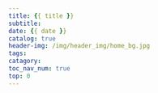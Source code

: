 ```yaml
---
title: {{ title }}
subtitle:
date: {{ date }}
catalog: true
header-img: /img/header_img/home_bg.jpg
tags:
catagory:
toc_nav_num: true
top: 0
---
```

